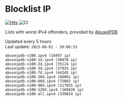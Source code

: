 # Blocklist IP

[![Hits](https://hits.seeyoufarm.com/api/count/incr/badge.svg?url=https%3A%2F%2Fgithub.com%2Fborestad%2Fblocklist-ip%2F&count_bg=%2379C83D&title_bg=%23555555&icon=&icon_color=%23E7E7E7&title=hits&edge_flat=false)](https://hits.seeyoufarm.com)  ![CI](https://img.shields.io/github/workflow/status/borestad/blocklist-ip/CI?style=flat-square)

Lists with worst IPv4 offenders, provided by [AbuseIPDB](https://www.abuseipdb.com/)

<!-- FOOTER-PLACEHOLDER -->
Updated every 5 hours<br>
Last update: `2023-08-01 - 20:06:33`
```
abuseipdb-s100.ipv4 (18497 ip)
abuseipdb-s100-1d.ipv4 (30478 ip)
abuseipdb-s100-2d.ipv4 (35124 ip)
abuseipdb-s100-3d.ipv4 (37935 ip)
abuseipdb-s100-7d.ipv4 (44245 ip)
abuseipdb-s100-30d.ipv4 (66061 ip)
abuseipdb-s100-60d.ipv4 (75063 ip)
abuseipdb-s100-90d.ipv4 (117655 ip)
abuseipdb-s100-120d.ipv4 (160426 ip)
abuseipdb-s100-all.ipv4 (339014 ip)
```
